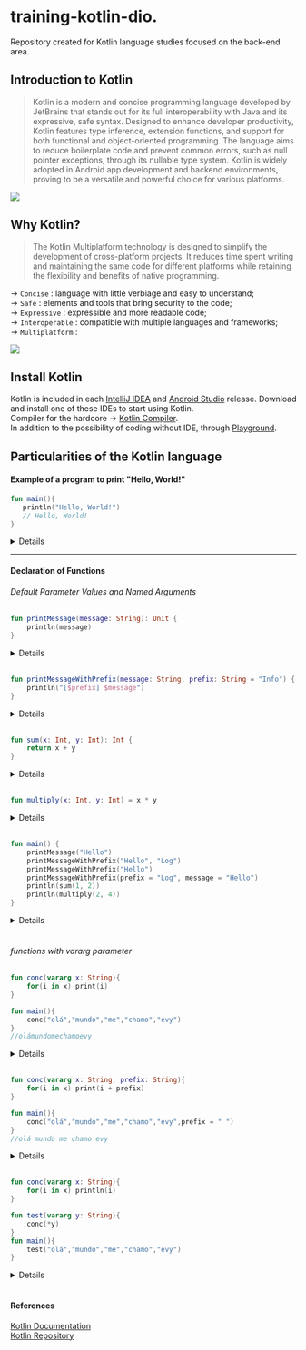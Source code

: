 # training-kotlin-dio.

 Repository created for Kotlin language studies focused on the back-end area.

## Introduction to Kotlin

<blockquote>
 Kotlin is a modern and concise programming language developed by JetBrains that stands out for its full interoperability with Java and its expressive, safe syntax. Designed to enhance developer productivity, Kotlin features type inference, extension functions, and support for both functional and object-oriented programming. The language aims to reduce boilerplate code and prevent common errors, such as null pointer exceptions, through its nullable type system. Kotlin is widely adopted in Android app development and backend environments, proving to be a versatile and powerful choice for various platforms.
</blockquote> 

![](https://miro.medium.com/v2/resize:fit:1000/1*yduce6FO0VxRVHvaKL0-qg.jpeg)
## Why Kotlin? 

<blockquote>
 The Kotlin Multiplatform technology is designed to simplify the development of cross-platform projects. It reduces time spent writing and maintaining the same code for different platforms while retaining the flexibility and benefits of native programming.
</blockquote>

-> `Concise` : language with little verbiage and easy to understand;<br>
-> `Safe` : elements and tools that bring security to the code;<br>
-> `Expressive` : expressible and more readable code;<br>
-> `Interoperable` : compatible with multiple languages and frameworks;<br>
-> `Multiplatform` : <br>

 ![](https://kotlinlang.org/docs/images/kotlin-multiplatform.svg)

## Install Kotlin

Kotlin is included in each [IntelliJ IDEA](https://www.jetbrains.com/idea/download/?section=windows) and [Android Studio](https://developer.android.com/studio?hl=pt-br) release. Download and install one of these IDEs to start using Kotlin.<br>
Compiler for the hardcore -> [Kotlin Compiler](https://github.com/JetBrains/kotlin/releases/download/v2.0.0/kotlin-compiler-2.0.0.zip). <br>
In addition to the possibility of coding without IDE, through [Playground](https://play.kotlinlang.org/?_gl=1*1la0dm5*_gcl_au*MTEyMDg5NjQyMy4xNzI1NTQ4NzQz*_ga*MzgzNTY0MDcwLjE3MjU1NDg3Mzk.*_ga_9J976DJZ68*MTcyNTYyNTUwMS4yLjEuMTcyNTYyNjU5Mi42MC4wLjA.#eyJ2ZXJzaW9uIjoiMi4wLjIwIiwicGxhdGZvcm0iOiJqYXZhIiwiYXJncyI6IiIsIm5vbmVNYXJrZXJzIjp0cnVlLCJ0aGVtZSI6ImlkZWEiLCJjb2RlIjoiLyoqXG4gKiBZb3UgY2FuIGVkaXQsIHJ1biwgYW5kIHNoYXJlIHRoaXMgY29kZS5cbiAqIHBsYXkua290bGlubGFuZy5vcmdcbiAqL1xuZnVuIG1haW4oKSB7XG4gICAgbnVtYmVyID0gMTA7XG5cdHN0cmluZyhudW1iZXIpO1xufVxuXG5mdW4gc3RyaW5nKCl7XG4gICAgaWYobnVtKVxufSJ9).

## Particularities of the Kotlin language

#### Example of a program to print "Hello, World!"

 ~~~kotlin
 fun main(){
    println("Hello, World!")
    // Hello, World!
 }
 ~~~

<details>
 - fun is used to declare a function;<br>
 - The main(  ) function is where your program starts from;<br>
 - The body of a function is written within curly braces {  };<br>
 - println(  ) and print(  ) functions print their arguments to standard output;
</details>
<hr>

#### Declaration of Functions 

###### Default Parameter Values and Named Arguments

~~~kotlin
fun printMessage(message: String): Unit {                              
    println(message)
}
~~~
<details>
  - Kotlin functions allow the reception of arguments, and also the type of return expected by the function.<br>
  - Normally, Unit is used for this return.
</details>
<br>

~~~kotlin
fun printMessageWithPrefix(message: String, prefix: String = "Info") { 
    println("[$prefix] $message")
}
~~~
<details>
  - It is also possible to assign a value if it is not passed as a parameter.<br>
  - It is not necessary to do concatenation for interpolation of variables.
</details>
<br>

~~~kotlin
fun sum(x: Int, y: Int): Int {                                          
    return x + y
}
~~~
<details>
  - In this case, the return type expected by this function was passed.
</details>
<br>

~~~kotlin
fun multiply(x: Int, y: Int) = x * y
~~~
<details>
  - In this case, the return was passed in the expected return type
</details>
<br>

~~~kotlin
fun main() {
    printMessage("Hello")                                                                  
    printMessageWithPrefix("Hello", "Log")                             
    printMessageWithPrefix("Hello")                                     
    printMessageWithPrefix(prefix = "Log", message = "Hello")           
    println(sum(1, 2))                                                  
    println(multiply(2, 4))                                             
}
~~~
<details>
  - our main function, which calls the previous functions, passing the values ​​as parameters.
</details>
<br>


###### functions with vararg parameter

~~~kotlin
fun conc(vararg x: String){
    for(i in x) print(i)
}

fun main(){
    conc("olá","mundo","me","chamo","evy")
}
//olámundomechamoevy
~~~

<details>
  - Functions with "vararg" parameter allow multiple inputs, as long as they follow the passed parameter
</details>
<br>

~~~kotlin
fun conc(vararg x: String, prefix: String){
    for(i in x) print(i + prefix)
}

fun main(){
    conc("olá","mundo","me","chamo","evy",prefix = " ")
}
//olá mundo me chamo evy
~~~

<details>
  - It is also possible to assign a prefix, which will be added to the passed parameters
</details>
<br>

~~~kotlin
fun conc(vararg x: String){
    for(i in x) println(i)
}

fun test(vararg y: String){
    conc(*y)
}
fun main(){
    test("olá","mundo","me","chamo","evy")
}
~~~

<details>
 - It is also possible to pass the parameters through a function, in this case, it is necessary to use the "*" with the passed parameter.
</details>
<br>

#### References
[Kotlin Documentation](https://kotlinlang.org/docs/home.html) <br>
[Kotlin Repository](https://github.com/JetBrains/kotlin)
